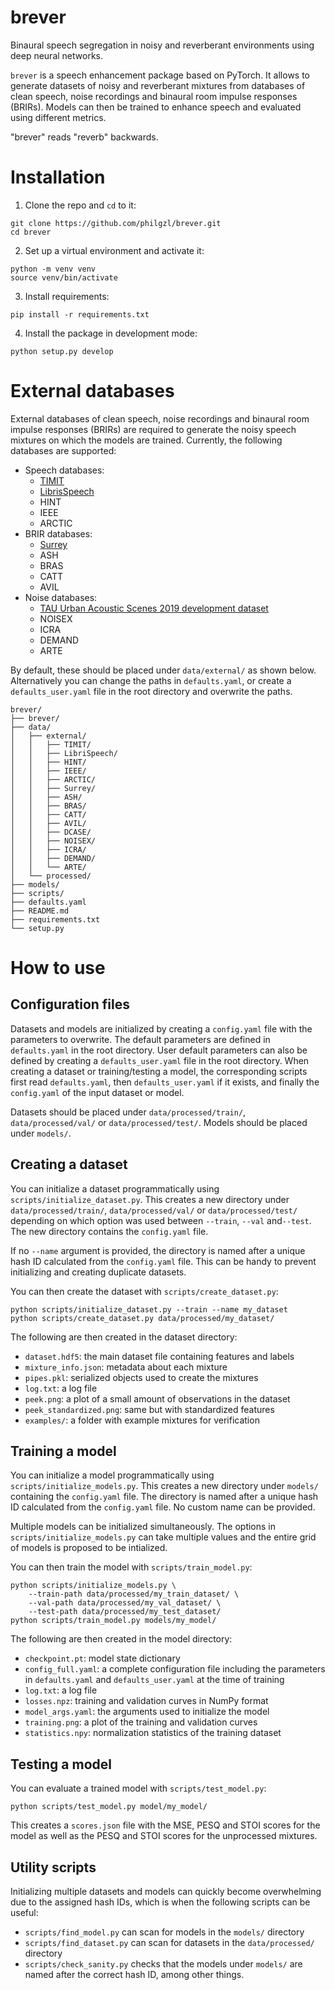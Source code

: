 # brever
Binaural speech segregation in noisy and reverberant environments using deep neural networks.

`brever` is a speech enhancement package based on PyTorch. It allows to generate datasets of noisy and reverberant mixtures from databases of clean speech, noise recordings and binaural room impulse responses (BRIRs). Models can then be trained to enhance speech and evaluated using different metrics.

"brever" reads "reverb" backwards.

# Installation

1. Clone the repo and `cd` to it:
```
git clone https://github.com/philgzl/brever.git
cd brever
```

2. Set up a virtual environment and activate it:
```
python -m venv venv
source venv/bin/activate
```

3. Install requirements:
```
pip install -r requirements.txt
```

4. Install the package in development mode:
```
python setup.py develop
```

# External databases

External databases of clean speech, noise recordings and binaural room impulse responses (BRIRs) are required to generate the noisy speech mixtures on which the models are trained. Currently, the following databases are supported:

- Speech databases:
  - [TIMIT](https://catalog.ldc.upenn.edu/LDC93S1)
  - [LibrisSpeech](http://www.openslr.org/12)
  - HINT
  - IEEE
  - ARCTIC
- BRIR databases:
  - [Surrey](https://ieeexplore.ieee.org/document/5473135)
  - ASH
  - BRAS
  - CATT
  - AVIL
- Noise databases:
  - [TAU Urban Acoustic Scenes 2019 development dataset](https://zenodo.org/record/2589280)
  - NOISEX
  - ICRA
  - DEMAND
  - ARTE

By default, these should be placed under `data/external/` as shown below. Alternatively you can change the paths in `defaults.yaml`, or create a `defaults_user.yaml` file in the root directory and overwrite the paths.

```
brever/
├── brever/
├── data/
│   ├── external/
│   │   ├── TIMIT/
│   │   ├── LibriSpeech/
│   │   ├── HINT/
│   │   ├── IEEE/
│   │   ├── ARCTIC/
│   │   ├── Surrey/
│   │   ├── ASH/
│   │   ├── BRAS/
│   │   ├── CATT/
│   │   ├── AVIL/
│   │   ├── DCASE/
│   │   ├── NOISEX/
│   │   ├── ICRA/
│   │   ├── DEMAND/
│   │   └── ARTE/
│   └── processed/
├── models/
├── scripts/
├── defaults.yaml
├── README.md
├── requirements.txt
└── setup.py
```

# How to use

## Configuration files

Datasets and models are initialized by creating a `config.yaml` file with the parameters to overwrite. The default parameters are defined in `defaults.yaml` in the root directory. User default parameters can also be defined by creating a `defaults_user.yaml` file in the root directory. When creating a dataset or training/testing a model, the corresponding scripts first read `defaults.yaml`, then `defaults_user.yaml` if it exists, and finally the `config.yaml` of the input dataset or model.

Datasets should be placed under `data/processed/train/`, `data/processed/val/` or `data/processed/test/`. Models should be placed under `models/`.

## Creating a dataset

You can initialize a dataset programmatically using `scripts/initialize_dataset.py`. This creates a new directory under `data/processed/train/`, `data/processed/val/` or `data/processed/test/` depending on which option was used between `--train`, `--val` and`--test`. The new directory contains the `config.yaml` file.

If no `--name` argument is provided, the directory is named after a unique hash ID calculated from the `config.yaml` file. This can be handy to prevent initializing and creating duplicate datasets.

You can then create the dataset with `scripts/create_dataset.py`:

```
python scripts/initialize_dataset.py --train --name my_dataset
python scripts/create_dataset.py data/processed/my_dataset/
```

The following are then created in the dataset directory:

- `dataset.hdf5`: the main dataset file containing features and labels
- `mixture_info.json`: metadata about each mixture
- `pipes.pkl`: serialized objects used to create the mixtures
- `log.txt`: a log file
- `peek.png`: a plot of a small amount of observations in the dataset
- `peek_standardized.png`: same but with standardized features
- `examples/`: a folder with example mixtures for verification

## Training a model

You can initialize a model programmatically using `scripts/initialize_models.py`. This creates a new directory under `models/` containing the `config.yaml` file. The directory is named after a unique hash ID calculated from the `config.yaml` file. No custom name can be provided.

Multiple models can be initialized simultaneously. The options in `scripts/initialize_models.py` can take multiple values and the entire grid of models is proposed to be intialized.

You can then train the model with `scripts/train_model.py`:

```
python scripts/initialize_models.py \
    --train-path data/processed/my_train_dataset/ \
    --val-path data/processed/my_val_dataset/ \
    --test-path data/processed/my_test_dataset/
python scripts/train_model.py models/my_model/
```

The following are then created in the model directory:

- `checkpoint.pt`: model state dictionary
- `config_full.yaml`: a complete configuration file including the parameters in `defaults.yaml` and `defaults_user.yaml` at the time of training
- `log.txt`: a log file
- `losses.npz`: training and validation curves in NumPy format
- `model_args.yaml`: the arguments used to initialize the model
- `training.png`: a plot of the training and validation curves
- `statistics.npy`: normalization statistics of the training dataset

## Testing a model

You can evaluate a trained model with `scripts/test_model.py`:

```
python scripts/test_model.py model/my_model/
```

This creates a `scores.json` file with the MSE, PESQ and STOI scores for the model as well as the PESQ and STOI scores for the unprocessed mixtures.

## Utility scripts

Initializing multiple datasets and models can quickly become overwhelming due to the assigned hash IDs, which is when the following scripts can be useful:
- `scripts/find_model.py` can scan for models in the `models/` directory
- `scripts/find_dataset.py` can scan for datasets in the `data/processed/` directory
- `scripts/check_sanity.py` checks that the models under `models/` are named after the correct hash ID, among other things.
